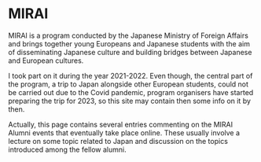 # MIRAI

MIRAI is a program conducted by the Japanese Ministry of Foreign Affairs and
brings together young Europeans and Japanese students with the aim of
disseminating Japanese culture and building bridges between Japanese and
European cultures.

I took part on it during the year 2021-2022. Even though, the central part of the
program, a trip to Japan alongside other European students, could not be carried
out due to the Covid pandemic, program organisers have started preparing the
trip for 2023, so this site may contain then some info on it by then.

Actually, this page contains several entries commenting on the MIRAI Alumni
events that eventually take place online. These usually involve a lecture on
some topic related to Japan and discussion on the topics introduced among the
fellow alumni.
